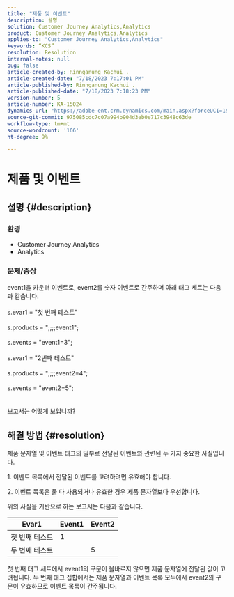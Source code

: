 ```yaml
---
title: "제품 및 이벤트"
description: 설명
solution: Customer Journey Analytics,Analytics
product: Customer Journey Analytics,Analytics
applies-to: "Customer Journey Analytics,Analytics"
keywords: “KCS”
resolution: Resolution
internal-notes: null
bug: false
article-created-by: Rinnganung Kachui .
article-created-date: "7/18/2023 7:17:01 PM"
article-published-by: Rinnganung Kachui .
article-published-date: "7/18/2023 7:18:23 PM"
version-number: 5
article-number: KA-15024
dynamics-url: "https://adobe-ent.crm.dynamics.com/main.aspx?forceUCI=1&pagetype=entityrecord&etn=knowledgearticle&id=9448e8a6-9f25-ee11-9cbd-6045bd006b4b"
source-git-commit: 975085cdc7c07a994b904d3eb0e717c3948c63de
workflow-type: tm+mt
source-wordcount: '166'
ht-degree: 9%

---
```


# 제품 및 이벤트

## 설명 {#description}


### <b>환경</b>

- Customer Journey Analytics
- Analytics




### <b>문제/증상</b>

event1을 카운터 이벤트로, event2를 숫자 이벤트로 간주하며 아래 태그 세트는 다음과 같습니다.
<br><br>s.evar1 = &quot;첫 번째 테스트&quot;<br><br>s.products = &quot;;;;;event1&quot;;<br><br>s.events = &quot;event1=3&quot;;<br><br>s.evar1 = &quot;2번째 테스트&quot;<br><br>s.products = &quot;;;;;event2=4&quot;;<br><br>s.events = &quot;event2=5&quot;;
<br> <br><br>
보고서는 어떻게 보입니까?


## 해결 방법 {#resolution}


제품 문자열 및 이벤트 태그의 일부로 전달된 이벤트와 관련된 두 가지 중요한 사실입니다.

1. 이벤트 목록에서 전달된 이벤트를 고려하려면 유효해야 합니다.

2. 이벤트 목록은 둘 다 사용되거나 유효한 경우 제품 문자열보다 우선합니다.

위의 사실을 기반으로 하는 보고서는 다음과 같습니다.


| Evar1 | Event1 | Event2 |
| --- | --- | --- |
| 첫 번째 테스트 | 1 |   |
| 두 번째 테스트 |   | 5 |




첫 번째 태그 세트에서 event1의 구문이 올바르지 않으면 제품 문자열에 전달된 값이 고려됩니다. 두 번째 태그 집합에서는 제품 문자열과 이벤트 목록 모두에서 event2의 구문이 유효하므로 이벤트 목록이 간주됩니다.
